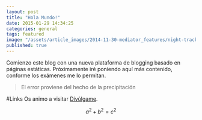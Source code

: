 ```yaml
---
layout: post
title: "Hola Mundo!"
date: 2015-01-29 14:34:25
categories: general
tags: featured
image: "/assets/article_images/2014-11-30-mediator_features/night-track.JPG"
published: true
---
```


Comienzo este blog con una nueva plataforma de blogging basado en páginas estáticas. Próximamente iré poniendo aquí más contenido, conforme los exámenes me lo permitan.

> El error proviene del hecho de la precipitación



#Links
Os animo a visitar [Divúlgame](http://www.divulgame.net).


$$a^2 + b^2 = c^2$$
